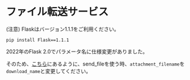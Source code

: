 # ファイル転送サービス

(注意) Flaskはバージョン1.1.1をご利用ください。

```
pip install Flask==1.1.1
```

2022年のFlask 2.0でパラメータ名に仕様変更がありました。

そのため、[こちら](https://github.com/pallets/flask/issues/4753)にあるように、send_fileを使う時、`attachment_filename`を`download_name`と変更してください。

